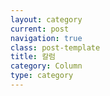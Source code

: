 ```yaml
---
layout: category
current: post
navigation: true
class: post-template
title: 칼럼
category: Column
type: category
---
```


